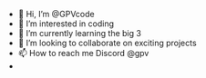 - 👋 Hi, I’m @GPVcode
- 👀 I’m interested in coding
- 🌱 I’m currently learning the big 3
- 💞️ I’m looking to collaborate on exciting projects
- 📫 How to reach me Discord @gpv
- 

<!---
GPVcode/GPVcode is a ✨ special ✨ repository because its `README.md` (this file) appears on your GitHub profile.
You can click the Preview link to take a look at your changes.
--->
